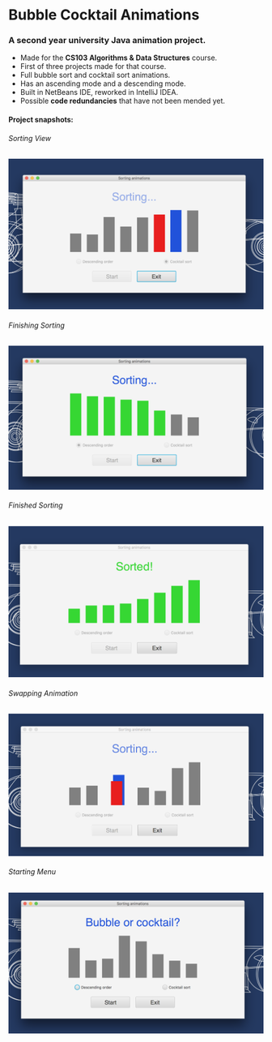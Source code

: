 # Bubble Cocktail Animations
<h3>A second year university Java animation project.</h3>
<ul>
  <li>Made for the <b>CS103 Algorithms & Data Structures</b> course.</li>
  <li>First of three projects made for that course.</li>
  <li>Full bubble sort and cocktail sort animations.</li>
  <li>Has an ascending mode and a descending mode.</li>
  <li>Built in NetBeans IDE, reworked in IntelliJ IDEA.</li>
  <li>Possible <b>code redundancies</b> that have not been mended yet.</li>
</ul>

#### Project snapshots:
<h6>Sorting View</h6>
<kbd><img src="snapshots/view-1.png" alt="View 1"></kbd>
<h6>Finishing Sorting</h6>
<kbd><img src="snapshots/view-2.png" alt="View 2"></kbd>
<h6>Finished Sorting</h6>
<kbd><img src="snapshots/view-3.png" alt="View 3"></kbd>
<h6>Swapping Animation</h6>
<kbd><img src="snapshots/view-4.png" alt="View 4"></kbd>
<h6>Starting Menu</h6>
<kbd><img src="snapshots/view-5.png" alt="View 5"></kbd>


